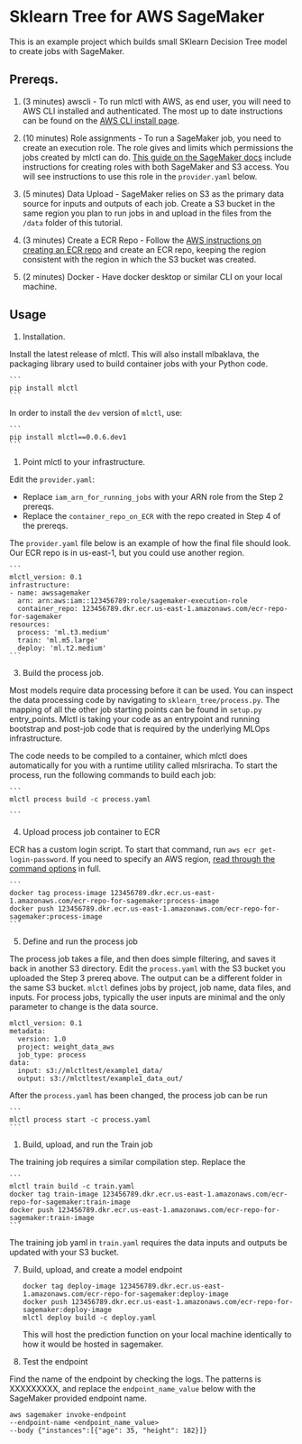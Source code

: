 Sklearn Tree for AWS SageMaker
============

This is an example project which builds small SKlearn Decision Tree model to create jobs with SageMaker. 

Prereqs.
-----

1. (3 minutes) awscli - To run mlctl with AWS, as end user, you will need to AWS CLI installed and authenticated. The most up to date instructions can be found on the [AWS CLI install page](https://docs.aws.amazon.com/cli/latest/userguide/install-cliv2.html). 

2. (10 minutes) Role assignments - To run a SageMaker job, you need to create an execution role. The role gives and limits which permissions the jobs created by mlctl can do. [This guide on the SageMaker docs](https://docs.aws.amazon.com/sagemaker/latest/dg/sagemaker-roles.html) include instructions for creating roles with both SageMaker and S3 access. You will see instructions to use this role in the `provider.yaml` below.

3. (5 minutes) Data Upload - SageMaker relies on S3 as the primary data source for inputs and outputs of each job. Create a S3 bucket in the same region you plan to run jobs in and upload in the files from the `/data` folder of this tutorial. 

4. (3 minutes) Create a ECR Repo - Follow the [AWS instructions on creating an ECR repo](https://docs.aws.amazon.com/AmazonECR/latest/userguide/repository-create.html) and create an ECR repo, keeping the region consistent with the region in which the S3 bucket was created.

5. (2 minutes) Docker - Have docker desktop or similar CLI on your local machine.

Usage
-----

1. Installation. 

Install the latest release of mlctl. This will also install mlbaklava, the packaging library used to build container jobs with your Python code. 

    ```
    pip install mlctl
    ```

In order to install the `dev` version of `mlctl`, use:

    ```
    pip install mlctl==0.0.6.dev1
    ```

1. Point mlctl to your infrastructure. 

Edit the `provider.yaml`:

- Replace `iam_arn_for_running_jobs` with your ARN role from the Step 2 prereqs.
- Replace the `container_repo_on_ECR` with the repo created in Step 4 of the prereqs. 

The `provider.yaml` file below is an example of how the final file should look. Our ECR repo is in us-east-1, but you could use another region.

    ```
    mlctl_version: 0.1
    infrastructure:
    - name: awssagemaker
      arn: arn:aws:iam::123456789:role/sagemaker-execution-role
      container_repo: 123456789.dkr.ecr.us-east-1.amazonaws.com/ecr-repo-for-sagemaker
    resources: 
      process: 'ml.t3.medium'
      train: 'ml.m5.large'
      deploy: 'ml.t2.medium'
    ```

3. Build the process job. 

Most models require data processing before it can be used. You can inspect the data processing code by navigating to `sklearn_tree/process.py`. The mapping of all the other job starting points can be found in `setup.py` entry_points. Mlctl is taking your code as an entrypoint and running bootstrap and post-job code that is required by the underlying MLOps infrastructure.

The code needs to be compiled to a container, which mlctl does automatically for you with a runtime utility called mlsriracha. To start the process, run the following commands to build each job:

    ```
    mlctl process build -c process.yaml
    
    ```

4. Upload process job container to ECR

ECR has a custom login script. To start that command, run `aws ecr get-login-password`. If you need to specify an AWS region, [read through the command options](https://docs.aws.amazon.com/AmazonECR/latest/userguide/getting-started-cli.html#cli-authenticate-registry) in full.

    ```
    docker tag process-image 123456789.dkr.ecr.us-east-1.amazonaws.com/ecr-repo-for-sagemaker:process-image
    docker push 123456789.dkr.ecr.us-east-1.amazonaws.com/ecr-repo-for-sagemaker:process-image
    ```

5. Define and run the process job

The process job takes a file, and then does simple filtering, and saves it back in another S3 directory. Edit the `process.yaml` with the S3 bucket you uploaded the Step 3 prereq above. The output can be a different folder in the same S3 bucket. `mlctl` defines jobs by project, job name, data files, and inputs. For process jobs, typically the user inputs are minimal and the only parameter to change is the data source.

```
mlctl_version: 0.1
metadata:
  version: 1.0
  project: weight_data_aws
  job_type: process
data:
  input: s3://mlctltest/example1_data/
  output: s3://mlctltest/example1_data_out/
```
After the `process.yaml` has been changed, the process job can be run

    ```
    mlctl process start -c process.yaml
    ```

1. Build, upload, and run the Train job

The training job requires a similar compilation step. Replace the 

    ```
    mlctl train build -c train.yaml
    docker tag train-image 123456789.dkr.ecr.us-east-1.amazonaws.com/ecr-repo-for-sagemaker:train-image
    docker push 123456789.dkr.ecr.us-east-1.amazonaws.com/ecr-repo-for-sagemaker:train-image
    ```

The training job yaml in `train.yaml` requires the data inputs and outputs be updated with your S3 bucket. 

7. Build, upload, and create a model endpoint
    ```
    docker tag deploy-image 123456789.dkr.ecr.us-east-1.amazonaws.com/ecr-repo-for-sagemaker:deploy-image
    docker push 123456789.dkr.ecr.us-east-1.amazonaws.com/ecr-repo-for-sagemaker:deploy-image
    mlctl deploy build -c deploy.yaml
    ```

    This will host the prediction function on your local machine
    identically to how it would be hosted in sagemaker.

8. Test the endpoint

Find the name of the endpoint by checking the logs. The patterns is XXXXXXXXX, and replace the `endpoint_name_value` below with the SageMaker provided endpoint name.

```
aws sagemaker invoke-endpoint
--endpoint-name <endpoint_name_value>
--body {"instances":[{"age": 35, "height": 182}]}
```